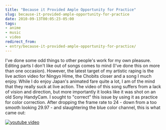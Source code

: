 ```yaml
---
title: "Because it Provided Ample Opportunity for Practice"
slug: because-it-provided-ample-opportunity-for-practice
date: 2010-09-13T00:05:23-05:00
tags:
- anime
- music
- video
redirect_from:
- entry/because-it-provided-ample-opportunity-for-practice/
---
```

I've done some odd things to other people's work for my own pleasure. Editing parts I don't like out of songs comes to mind (I've done this on more than one occasion). However, the latest target of my artistic raping is the live action video for Ningyo Hime, the Chobits closer and a song I much enjoy. While I do enjoy Japan's animated fare quite a lot, I am of the mind that they really suck at live action. The video of this song suffers from a lack of vision and direction, but more importantly it looks like it was shot on an old Sony HandyCam. I sought to "correct" this issue by using it as practice for color correction. After dropping the frame rate to 24 - down from a too smooth looking 29.97 - and slaughtering the blue color channel, this is what came out:

[![youtube video](https://img.youtube.com/vi/eUA322rLi0M/0.jpg)](https://www.youtube.com/watch?v=eUA322rLi0M&youtube-thumb)
